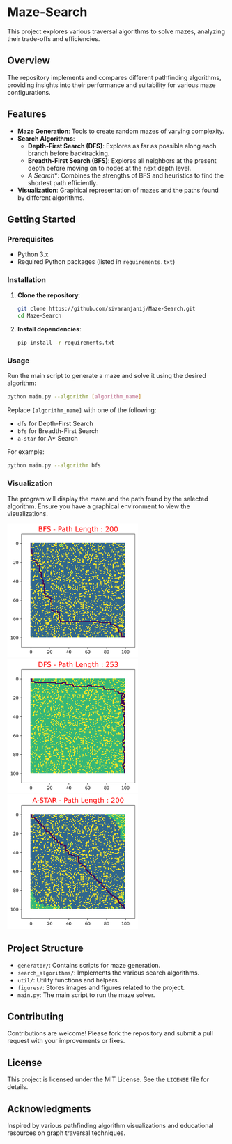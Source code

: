 # Maze-Search

This project explores various traversal algorithms to solve mazes, analyzing their trade-offs and efficiencies.

## Overview

The repository implements and compares different pathfinding algorithms, providing insights into their performance and suitability for various maze configurations.

## Features

- **Maze Generation**: Tools to create random mazes of varying complexity.
- **Search Algorithms**:
  - **Depth-First Search (DFS)**: Explores as far as possible along each branch before backtracking.
  - **Breadth-First Search (BFS)**: Explores all neighbors at the present depth before moving on to nodes at the next depth level.
  - **A* Search**: Combines the strengths of BFS and heuristics to find the shortest path efficiently.
- **Visualization**: Graphical representation of mazes and the paths found by different algorithms.

## Getting Started

### Prerequisites

- Python 3.x
- Required Python packages (listed in `requirements.txt`)

### Installation

1. **Clone the repository**:
   ```bash
   git clone https://github.com/sivaranjanij/Maze-Search.git
   cd Maze-Search
   ```

2. **Install dependencies**:
   ```bash
   pip install -r requirements.txt
   ```

### Usage

Run the main script to generate a maze and solve it using the desired algorithm:

```bash
python main.py --algorithm [algorithm_name]
```

Replace `[algorithm_name]` with one of the following:

- `dfs` for Depth-First Search
- `bfs` for Breadth-First Search
- `a-star` for A* Search

For example:

```bash
python main.py --algorithm bfs
```

### Visualization

The program will display the maze and the path found by the selected algorithm. Ensure you have a graphical environment to view the visualizations.

<img src="figures/bfs-maze.png" width="300" />  <img src="figures/dfs-maze.png" width="300" />  <img src="figures/a-star-maze.png" width="300" />



## Project Structure

- `generator/`: Contains scripts for maze generation.
- `search_algorithms/`: Implements the various search algorithms.
- `util/`: Utility functions and helpers.
- `figures/`: Stores images and figures related to the project.
- `main.py`: The main script to run the maze solver.

## Contributing

Contributions are welcome! Please fork the repository and submit a pull request with your improvements or fixes.

## License

This project is licensed under the MIT License. See the `LICENSE` file for details.

## Acknowledgments

Inspired by various pathfinding algorithm visualizations and educational resources on graph traversal techniques.

